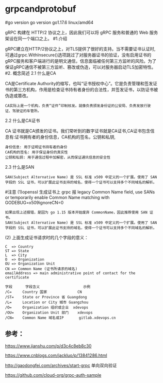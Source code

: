 # grpcandprotobuf

#go version
go version go1.17.6 linux/amd64

gRPC 构建在 HTTP/2 协议之上，因此我们可以将 gRPC 服务和普通的 Web 服务架设在同一个端口之上。
#1.介绍

gRPC建立在HTTP/2协议之上，对TLS提供了很好的支持。当不需要证书认证时,可通过grpc.WithInsecure()选项跳过了对服务器证书的验证，没有启用证书的gRPC服务和客户端进行的是明文通信，信息面临被任何第三方监听的风险。为了保证gRPC通信不被第三方监听、篡改或伪造，可以对服务器启动TLS加密特性。
#2. 概念简述
   2.1 什么是CA

CA是Certificate Authority的缩写，也叫“证书授权中心”。它是负责管理和签发证书的第三方机构，作用是检查证书持有者身份的合法性，并签发证书，以防证书被伪造或篡改。

    CA实际上是一个机构，负责“证件”印制核发。就像负责颁发身份证的公安局、负责发放行驶证、驾驶证的车管所。

2.2 什么是CA证书

CA 证书就是CA颁发的证书。我们常听到的数字证书就是CA证书,CA证书包含信息有:证书拥有者的身份信息，CA机构的签名，公钥和私钥,

    身份信息: 用于证明证书持有者的身份
    CA机构的签名: 用于保证身份的真实性
    公钥和私钥: 用于通信过程中加解密，从而保证通讯信息的安全性

2.3 什么是SAN

    SAN(Subject Alternative Name) 是 SSL 标准 x509 中定义的一个扩展。使用了 SAN 字段的 SSL 证书，可以扩展此证书支持的域名，使得一个证书可以支持多个不同域名的解析。

#注意
(1)openssl 生成证书上 grpc 报 legacy Common Name field, use SANs or temporarily enable Common Name matching with GODEBUG=x509ignoreCN=0

    如果出现上述报错，是因为 go 1.15 版本开始废弃 CommonName，因此推荐使用 SAN 证书。
    SAN(Subject Alternative Name) 是 SSL 标准 x509 中定义的一个扩展。使用了 SAN 字段的 SSL 证书，可以扩展此证书支持的域名，使得一个证书可以支持多个不同域名的解析。

(2) 上面生成证书请求时的几个字段的意义：

    C  => Country
    ST => State
    L  => City
    O  => Organization
    OU => Organization Unit
    CN => Common Name (证书所请求的域名)
    emailAddress => main administrative point of contact for the certificate

    字段	    字段含义	                示例
    /C=	    Country 国家	            CN
    /ST=	State or Province 省	Guangdong
    /L=	    Location or City 城市	Guangzhou
    /O=	    Organization 组织或企业	xdevops
    /OU=	Organization Unit 部门	xdevops
    /CN=	Common Name 域名或IP	    gitlab.xdevops.cn


## 参考：
https://www.jianshu.com/p/d3c4c8eb8c30

https://www.cnblogs.com/jackluo/p/13841286.html

http://gaodongfei.com/archives/start-grpc 单向双向验证

https://github.com/cloud-org/grpc-auth-sample